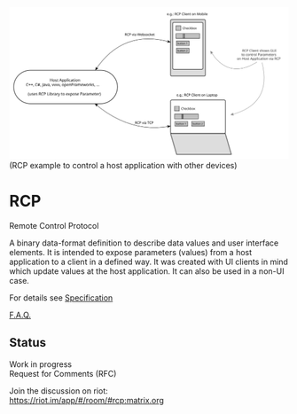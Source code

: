 ![Alt RCP diagram](./RCP_diagram.svg)
(RCP example to control a host application with other devices)


# RCP
Remote Control Protocol

A binary data-format definition to describe data values and user interface elements.
It is intended to expose parameters (values) from a host application to a client in a defined way. It was created with UI clients in mind which update values at the host application. It can also be used in a non-UI case.

For details see [Specification](RCPSpecification.md)

[F.A.Q.](https://github.com/rabbitControl/RCP/wiki/F.A.Q.)

## Status

Work in progress  
Request for Comments (RFC)

Join the discussion on riot:  
https://riot.im/app/#/room/#rcp:matrix.org

